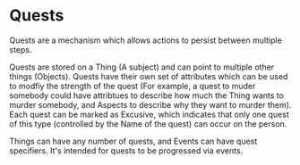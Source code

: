 # Quests

Quests are a mechanism which allows actions to persist between multiple steps.

Quests are stored on a Thing (A subject) and can point to multiple other things (Objects). Quests have their own set of attributes which can be used to modfiy the strength of the quest (For example, a quest to muder somebody could have attribtues to describe how much the Thing wants to murder somebody, and Aspects to describe why they want to murder them). Each quest can be marked as Excusive, which indicates that only one quest of this type (controlled by the Name of the quest) can occur on the person. 

Things can have any number of quests, and Events can have quest specifiers. It's intended for quests to be progressed via events.